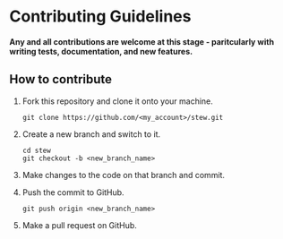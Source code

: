 # Contributing Guidelines

#### Any and all contributions are welcome at this stage - paritcularly with writing tests, documentation, and new features.

## How to contribute
1. Fork this repository and clone it onto your machine.
    ```
    git clone https://github.com/<my_account>/stew.git
    ```
    
1. Create a new branch and switch to it.

    ```
    cd stew
    git checkout -b <new_branch_name>
    ```

1. Make changes to the code on that branch and commit.
1. Push the commit to GitHub.
    ```
    git push origin <new_branch_name>
    ```

1. Make a pull request on GitHub.
